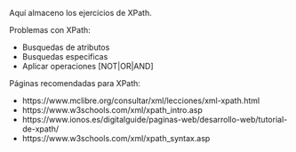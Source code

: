 Aquí almaceno los ejercicios de XPath.

Problemas con XPath:
- Busquedas de atributos
- Busquedas especificas
- Aplicar operaciones [NOT|OR|AND]

Páginas recomendadas para XPath:

<ul>
    <li>https://www.mclibre.org/consultar/xml/lecciones/xml-xpath.html</li>

<li>https://www.w3schools.com/xml/xpath_intro.asp</li>

<li>https://www.ionos.es/digitalguide/paginas-web/desarrollo-web/tutorial-de-xpath/</li>

<li>https://www.w3schools.com/xml/xpath_syntax.asp</li>
</ul>
